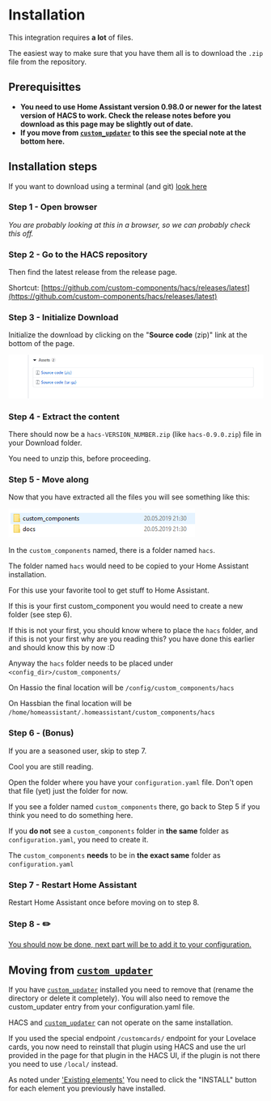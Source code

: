# Installation

This integration requires **a lot** of files.

The easiest way to make sure that you have them all is to download the `.zip` file from the repository.

## Prerequisittes

- **You need to use Home Assistant version 0.98.0 or newer for the latest version of HACS to work. Check the release notes before you download as this page may be slightly out of date.**
- **If you move from [`custom_updater`](https://github.com/custom-components/custom_updater) to this see the special note at the bottom here.**

## Installation steps

If you want to download using a terminal (and git) [look here](../terminal)

### Step 1 - Open browser

_You are probably looking at this in a browser, so we can probably check this off._

### Step 2 - Go to the HACS repository

Then find the latest release from the release page.

Shortcut: [https://github.com/custom-components/hacs/releases/latest](https://github.com/custom-components/hacs/releases/latest)

### Step 3 - Initialize Download

Initialize the download by clicking on the "**Source code** (zip)" link at the bottom of the page.

![install2](../images/install2.png)

### Step 4 - Extract the content

There should now be a `hacs-VERSION_NUMBER.zip` (like `hacs-0.9.0.zip`) file in your Download folder.

You need to unzip this, before proceeding.

### Step 5 - Move along

Now that you have extracted all the files you will see something like this:

![install3](../images/install3.png)

In the `custom_components` named, there is a folder named `hacs`.


The folder named `hacs` would need to be copied to your Home Assistant installation.

For this use your favorite tool to get stuff to Home Assistant.

If this is your first custom_component you would need to create a new folder (see step 6).

If this is not your first, you should know where to place the `hacs` folder, and if this is not your first why are you reading this? you have done this earlier and should know this by now :D

Anyway the `hacs` folder needs to be placed under `<config_dir>/custom_components/`

On Hassio the final location will be `/config/custom_components/hacs`

On Hassbian the final location will be `/home/homeassistant/.homeassistant/custom_components/hacs`

### Step 6 - (Bonus)

If you are a seasoned user, skip to step 7.

Cool you are still reading.

Open the folder where you have your `configuration.yaml` file.
Don't open that file (yet) just the folder for now.

If you see a folder named `custom_components` there, go back to Step 5 if you think you need to do something here.

If you **do not** see a `custom_components` folder in **the same** folder as `configuration.yaml`, you need to create it.

The `custom_components` **needs** to be in **the exact same** folder as `configuration.yaml`

### Step 7 - Restart Home Assistant

Restart Home Assistant once before moving on to step 8.

### Step 8 - ✏️

[You should now be done, next part will be to add it to your configuration.](./configuration)


## Moving from [`custom_updater`](https://github.com/custom-components/custom_updater)

If you have [`custom_updater`](https://github.com/custom-components/custom_updater) installed you need to remove that (rename the directory or delete it completely). You will also need to remove the custom_updater entry from your configuration.yaml file.

HACS and [`custom_updater`](https://github.com/custom-components/custom_updater) can not operate on the same installation.

If you used the special endpoint `/customcards/` endpoint for your Lovelace cards, you now need to reinstall that plugin using HACS and use the url provided in the page for that plugin in the HACS UI, if the plugin is not there you need to use `/local/` instead.

As noted under ['Existing elements'](../../#existing-elements) You need to click the "INSTALL" button for each element you previously have installed.

